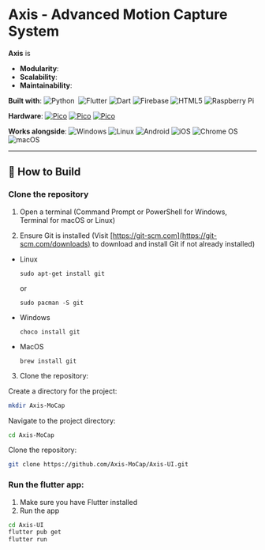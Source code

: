 # Axis - Advanced Motion Capture System

**Axis** is 

- **Modularity**: 
- **Scalability**:
- **Maintainability**: 


**Built with**: ![Python](https://img.shields.io/badge/python-3670A0?style=flat&logo=python&logoColor=ffdd54)&nbsp; ![Flutter](https://img.shields.io/badge/Flutter-02569B?style=flat&logo=flutter&logoColor=white) ![Dart](https://img.shields.io/badge/dart-%230175C2.svg?style=flat&logo=dart&logoColor=white) ![Firebase](https://img.shields.io/badge/firebase-a08021?style=flat&logo=firebase&logoColor=ffcd34) ![HTML5](https://img.shields.io/badge/html5-%23E34F26.svg?style=flat&logo=html5&logoColor=white) ![Raspberry Pi](https://img.shields.io/badge/-Raspberry_Pi-C51A4A?style=flat&logo=Raspberry-Pi)

**Hardware**: [![Pico](https://img.shields.io/badge/Raspberry_Pi-5,_8GB-brightred)](#-license) [![Pico](https://img.shields.io/badge/Raspberry_Pi-AI_Camera-brightgreen)](#-license) [![Pico](https://img.shields.io/badge/Raspberry_Pi-Touch_Display_2-brightblue)](#-license) 

**Works alongside**: ![Windows](https://img.shields.io/badge/Windows-0078D6?logo=windows&logoColor=white) ![Linux](https://img.shields.io/badge/Linux-FCC624?logo=linux&logoColor=black) ![Android](https://img.shields.io/badge/Android-3DDC84?logo=android&logoColor=white) ![iOS](https://img.shields.io/badge/iOS-000000?logo=ios&logoColor=white) ![Chrome OS](https://img.shields.io/badge/chrome%20os-3d89fc?style=flat&logo=google%20chrome&logoColor=white) ![macOS](https://img.shields.io/badge/mac%20os-000000?style=flat&logo=macos&logoColor=F0F0F0)


---

## 📝 How to Build

### Clone the repository
1. Open a terminal (Command Prompt or PowerShell for Windows, Terminal for macOS or Linux)
  
3. Ensure Git is installed (Visit [https://git-scm.com](https://git-scm.com/downloads) to download and install Git if not already installed)
   
- Linux
  ```shell
  sudo apt-get install git
  ```
  or
  ```shell
  sudo pacman -S git
  ```

- Windows
  ```shell
  choco install git
  ```

- MacOS
  ```shell
  brew install git
  ```

  
3. Clone the repository:

Create a directory for the project:
```bash
mkdir Axis-MoCap
```
Navigate to the project directory:
```bash
cd Axis-MoCap
```
Clone the repository:
```bash
git clone https://github.com/Axis-MoCap/Axis-UI.git
```

### Run the flutter app:

1. Make sure you have Flutter installed
2. Run the app
```bash
cd Axis-UI
flutter pub get
flutter run
```
